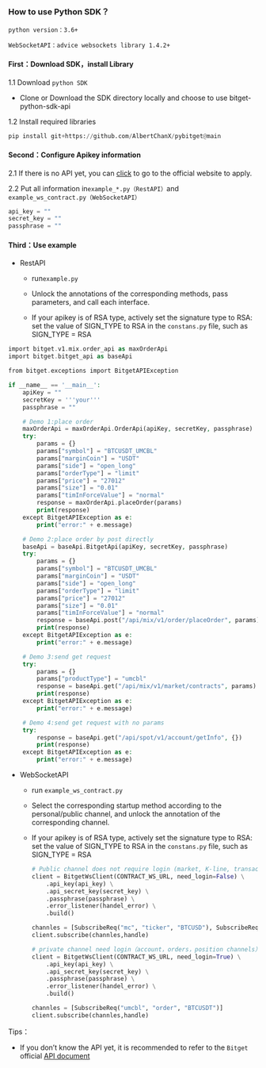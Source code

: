 ### How to use Python SDK？

`python version：3.6+`

`WebSocketAPI：advice websockets library 1.4.2+`

#### First：Download SDK，install Library

1.1 Download `python SDK`
* Clone or Download the SDK directory locally and choose to use bitget-python-sdk-api

1.2 Install required libraries
```python
pip install git+https://github.com/AlbertChanX/pybitget@main
```

#### Second：Configure Apikey information

2.1 If there is no API yet, you can [click](https://www.bitget.com/zh-CN/account/newapi) to go to the official website to apply.

2.2 Put all information in`example_*.py（RestAPI）`and `example_ws_contract.py（WebSocketAPI）`
```python
api_key = ""
secret_key = ""
passphrase = ""
```
#### Third：Use example

* RestAPI

  * run`example.py`

  * Unlock the annotations of the corresponding methods, pass parameters, and call each interface.

  * If your apikey is of RSA type, actively set the signature type to RSA: set the value of SIGN_TYPE to RSA in the `constans.py` file, such as SIGN_TYPE = RSA
```php
import bitget.v1.mix.order_api as maxOrderApi
import bitget.bitget_api as baseApi

from bitget.exceptions import BitgetAPIException

if __name__ == '__main__':
    apiKey = ""
    secretKey = '''your'''
    passphrase = ""

    # Demo 1:place order
    maxOrderApi = maxOrderApi.OrderApi(apiKey, secretKey, passphrase)
    try:
        params = {}
        params["symbol"] = "BTCUSDT_UMCBL"
        params["marginCoin"] = "USDT"
        params["side"] = "open_long"
        params["orderType"] = "limit"
        params["price"] = "27012"
        params["size"] = "0.01"
        params["timInForceValue"] = "normal"
        response = maxOrderApi.placeOrder(params)
        print(response)
    except BitgetAPIException as e:
        print("error:" + e.message)

    # Demo 2:place order by post directly
    baseApi = baseApi.BitgetApi(apiKey, secretKey, passphrase)
    try:
        params = {}
        params["symbol"] = "BTCUSDT_UMCBL"
        params["marginCoin"] = "USDT"
        params["side"] = "open_long"
        params["orderType"] = "limit"
        params["price"] = "27012"
        params["size"] = "0.01"
        params["timInForceValue"] = "normal"
        response = baseApi.post("/api/mix/v1/order/placeOrder", params)
        print(response)
    except BitgetAPIException as e:
        print("error:" + e.message)

    # Demo 3:send get request
    try:
        params = {}
        params["productType"] = "umcbl"
        response = baseApi.get("/api/mix/v1/market/contracts", params)
        print(response)
    except BitgetAPIException as e:
        print("error:" + e.message)

    # Demo 4:send get request with no params
    try:
        response = baseApi.get("/api/spot/v1/account/getInfo", {})
        print(response)
    except BitgetAPIException as e:
        print("error:" + e.message)
```

* WebSocketAPI

  * run `example_ws_contract.py`

  * Select the corresponding startup method according to the personal/public channel, and unlock the annotation of the corresponding channel.

  * If your apikey is of RSA type, actively set the signature type to RSA: set the value of SIGN_TYPE to RSA in the `constans.py` file, such as SIGN_TYPE = RSA

    ```python
    # Public channel does not require login (market, K-line, transaction data, depth data, mark price and other channels)
    client = BitgetWsClient(CONTRACT_WS_URL, need_login=False) \
        .api_key(api_key) \
        .api_secret_key(secret_key) \
        .passphrase(passphrase) \
        .error_listener(handel_error) \
        .build()

    channles = [SubscribeReq("mc", "ticker", "BTCUSD"), SubscribeReq("SP", "candle1W", "BTCUSDT")]
    client.subscribe(channles,handle)
    
    # private channel need login（account，orders，position channels）
    client = BitgetWsClient(CONTRACT_WS_URL, need_login=True) \
        .api_key(api_key) \
        .api_secret_key(secret_key) \
        .passphrase(passphrase) \
        .error_listener(handel_error) \
        .build()

    channles = [SubscribeReq("umcbl", "order", "BTCUSDT")]
    client.subscribe(channles,handle)  
  
    ```

Tips：

* If you don’t know the API yet, it is recommended to refer to the `Bitget` official [API document](https://bitgetlimited.github.io/apidoc/zh/spot/)

